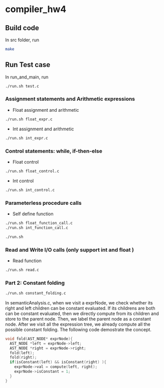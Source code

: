 # compiler_hw4

## Build code
In src folder, run
```bash
make
```

## Run Test case

In run_and_main, run
```bash
./run.sh test.c
```

### Assignment statements and Arithmetic expressions

* Float assignment and arithmetic
```bash
./run.sh float_expr.c
```
* Int assignment and arithmetic
```bash
./run.sh int_expr.c
```

### Control statements: while, if-then-else

* Float control
```bash
./run.sh float_control.c
```
* Int control
```bash
./run.sh int_control.c
```

### Parameterless procedure calls

* Self define function
```bash
./run.sh float_function_call.c
./run.sh int_function_call.c
```

```bash
./run.sh
```


###  Read and Write I/O calls (only support int and float )

* Read function
```bash
./run.sh read.c
```

### Part 2: Constant folding

```bash
./run.sh constant_folding.c
```

In semanticAnalysis.c, when we visit a exprNode, we check whether its right and left children can be constant evaluated.
If its childrens are both can be constant evaluated, then we directly compute from its children and store to the parent node.
Then, we label the parent node as a constant node.
After we visit all the expression tree, we already compute all the possible constant folding.
The following code demostrate the concept.
```c
void fold(AST_NODE* exprNode){
  AST_NODE *left = exprNode->left;
  AST_NODE *right = exprNode->right;
  fold(left);
  fold(right);
  if(isConstant(left) && isConstant(right) ){
    exprNode->val = compute(left, right);
    exprNode->isConstant = 1;
  }
}
```
